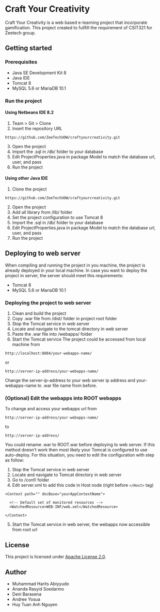 # Craft Your Creativity
Craft Your Creativity is a web based e-learning project that incorporate gamification. This project created to fullfill the requirement of CSIT321 for Zeetech group.

## Getting started
### Prerequisites
* Java SE Development Kit 8
* Java IDE
* Tomcat 8
* MySQL 5.6 or MariaDB 10.1

### Run the project
#### Using Netbeans IDE 8.2
1. Team > Git > Clone
2. Insert the repository URL
```
https://github.com/ZeeTechUOW/craftyourcreativity.git
```
3. Open the project
4. Import the .sql in /db/ folder to your database
5. Edit ProjectProperties.java in package Model to match the database url, user, and pass
6. Run the project

#### Using other Java IDE
1. Clone the project
```
https://github.com/ZeeTechUOW/craftyourcreativity.git
```
2. Open the project
3. Add all library from /lib/ folder
4. Set the project configuration to use Tomcat 8
5. Import the .sql in /db/ folder to your database
6. Edit ProjectProperties.java in package Model to match the database url, user, and pass
7. Run the project

## Deploying to web server
When compiling and running the project in you machine, the project is already deployed in your local machine.
In case you want to deploy the project in server, the server should meet this requirements:
* Tomcat 8
* MySQL 5.6 or MariaDB 10.1

### Deploying the project to web server
1. Clean and build the project
2. Copy .war file from /dist/ folder in project root folder
3. Stop the Tomcat service in web server
4. Locate and navigate to the tomcat directory in web server
5. Paste the .war file into /webapps/ folder
6. Start the Tomcat service
The project could be accessed from local machine from
```
http://localhost:8084/your-webapps-name/
```
or
```
http://server-ip-address/your-webapps-name/
```
Change the server-ip-address to your web server ip address and your-webapps-name to .war file name from before.

### (Optional) Edit the webapps into ROOT webapps
To change and access your webapps url from
```
http://server-ip-address/your-webapps-name/
```
to
```
http://server-ip-address/
```
You could rename .war to ROOT.war before deploying to web server. If this method doesn't work then most likely your Tomcat is configured to use auto-deploy. For this situation, you need to edit the configuration with step as follow:
1. Stop the Tomcat service in web server
2. Locate and navigate to Tomcat directory in web server
3. Go to /conf/ folder
4. Edit server.xml to add this code in Host node (right before ```</Host>``` tag)
```
<Context path="" docBase="yourAppContextName">

  <!-- Default set of monitored resources -->
  <WatchedResource>WEB-INF/web.xml</WatchedResource>

</Context>
```
5. Start the Tomcat service in web server, the webapps now accessible from root url

## License
This project is licensed under [Apache License 2.0](http://www.apache.org/licenses/LICENSE-2.0).

## Author
* Muhammad Harits Abiyyudo
* Ananda Rasyid Soedarmo
* Deni Barasena
* Andree Yosua
* Huy Tuan Anh Nguyen
